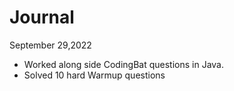 # Journal
September 29,2022
* Worked along side CodingBat questions in Java.
* Solved 10 hard Warmup questions
